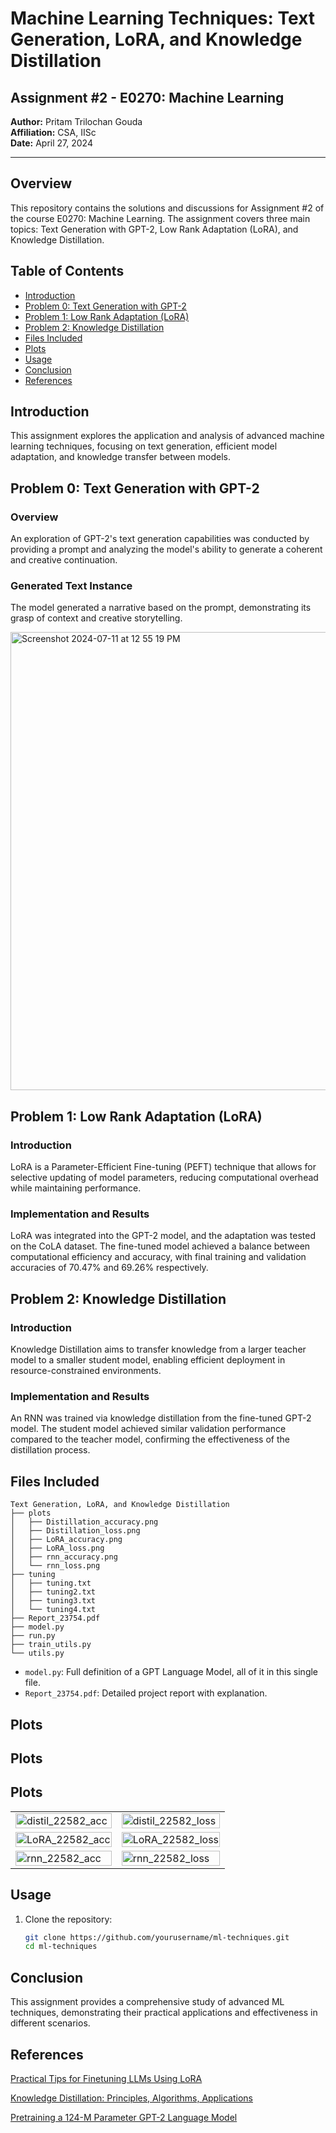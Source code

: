 # Machine Learning Techniques: Text Generation, LoRA, and Knowledge Distillation

## Assignment #2 - E0270: Machine Learning

**Author:** Pritam Trilochan Gouda  
**Affiliation:** CSA, IISc  
**Date:** April 27, 2024

---

## Overview

This repository contains the solutions and discussions for Assignment #2 of the course E0270: Machine Learning. The assignment covers three main topics: Text Generation with GPT-2, Low Rank Adaptation (LoRA), and Knowledge Distillation.

## Table of Contents

- [Introduction](#introduction)
- [Problem 0: Text Generation with GPT-2](#problem-0-text-generation-with-gpt-2)
- [Problem 1: Low Rank Adaptation (LoRA)](#problem-1-low-rank-adaptation-lora)
- [Problem 2: Knowledge Distillation](#problem-2-knowledge-distillation)
- [Files Included](#files-included)
- [Plots](#Plots)
- [Usage](#usage)
- [Conclusion](#conclusion)
- [References](#references)

## Introduction

This assignment explores the application and analysis of advanced machine learning techniques, focusing on text generation, efficient model adaptation, and knowledge transfer between models.

## Problem 0: Text Generation with GPT-2

### Overview

An exploration of GPT-2's text generation capabilities was conducted by providing a prompt and analyzing the model's ability to generate a coherent and creative continuation.

### Generated Text Instance

The model generated a narrative based on the prompt, demonstrating its grasp of context and creative storytelling.

<img width="733" alt="Screenshot 2024-07-11 at 12 55 19 PM" src="https://github.com/pritamgouda11/Text-Generation-LoRA-and-Knowledge-Distillation/assets/46958858/0aca474c-0b59-4b25-aede-5b5b592d3fce">

## Problem 1: Low Rank Adaptation (LoRA)

### Introduction

LoRA is a Parameter-Efficient Fine-tuning (PEFT) technique that allows for selective updating of model parameters, reducing computational overhead while maintaining performance.

### Implementation and Results

LoRA was integrated into the GPT-2 model, and the adaptation was tested on the CoLA dataset. The fine-tuned model achieved a balance between computational efficiency and accuracy, with final training and validation accuracies of 70.47% and 69.26% respectively.

## Problem 2: Knowledge Distillation

### Introduction

Knowledge Distillation aims to transfer knowledge from a larger teacher model to a smaller student model, enabling efficient deployment in resource-constrained environments.

### Implementation and Results

An RNN was trained via knowledge distillation from the fine-tuned GPT-2 model. The student model achieved similar validation performance compared to the teacher model, confirming the effectiveness of the distillation process.

## Files Included
```
Text Generation, LoRA, and Knowledge Distillation
├── plots
│   ├── Distillation_accuracy.png
│   ├── Distillation_loss.png
│   ├── LoRA_accuracy.png
│   ├── LoRA_loss.png
│   ├── rnn_accuracy.png
│   └── rnn_loss.png
├── tuning
│   ├── tuning.txt
│   ├── tuning2.txt
│   ├── tuning3.txt
│   └── tuning4.txt
├── Report_23754.pdf
├── model.py
├── run.py
├── train_utils.py
└── utils.py
```
- `model.py`: Full definition of a GPT Language Model, all of it in this single file.
- `Report_23754.pdf`: Detailed project report with explanation.
  
## Plots

## Plots

## Plots

<table>
  <tr>
    <td><img src="https://github.com/user-attachments/assets/bc7081c4-d647-4b60-98fa-a0cd4329b404" alt="distil_22582_acc" style="width: 100%;"></td>
    <td><img src="https://github.com/user-attachments/assets/db50a2ce-b0bc-4bbc-bf9f-771b5e837793" alt="distil_22582_loss" style="width: 100%;"></td>
  </tr>
  <tr>
    <td><img src="https://github.com/user-attachments/assets/7e90829e-0f6a-4c60-afdf-388384c0cfe2" alt="LoRA_22582_acc" style="width: 100%;"></td>
    <td><img src="https://github.com/user-attachments/assets/f745f117-44cc-41f0-a0e9-a40d44bacfe8" alt="LoRA_22582_loss" style="width: 100%;"></td>
  </tr>
  <tr>
    <td><img src="https://github.com/user-attachments/assets/c5b1c6d9-a520-40c5-adbc-3396a2c953bb" alt="rnn_22582_acc" style="width: 100%;"></td>
    <td><img src="https://github.com/user-attachments/assets/c99ab75e-f43f-474f-8d02-44af1f7b626d" alt="rnn_22582_loss" style="width: 100%;"></td>
  </tr>
</table>



## Usage

1. Clone the repository:
   ```bash
   git clone https://github.com/yourusername/ml-techniques.git
   cd ml-techniques
   
## Conclusion

This assignment provides a comprehensive study of advanced ML techniques, demonstrating their practical applications and effectiveness in different scenarios.

## References

[Practical Tips for Finetuning LLMs Using LoRA
](https://magazine.sebastianraschka.com/p/practical-tips-for-finetuning-llms)

[Knowledge Distillation: Principles, Algorithms, Applications
](https://magazine.sebastianraschka.com/p/practical-tips-for-finetuning-llms)

[Pretraining a 124-M Parameter GPT-2 Language Model
](https://wandb.ai/bkkaggle/lm-finetuning/reports/Pretraining-a-124-M-Parameter-GPT-2-Language-Model--VmlldzoyMjg4NzA)
